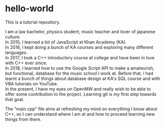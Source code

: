 # hello-world
This is a tutorial repository.

I am a law bachelor, physics student, music teacher and lover of japanese culture.  
In 2015, I learned a bit of JavaScript at Khan Academy (KA).  
In 2016, I kept doing a bunch of KA courses and exploring many different languages.  
In 2017, I took a C++ introductory course at college and have been in love with C++ ever since.  
In 2018, I learned how to use the Google Script API to make a amateurish, but functional, database for the music school I work at. Before that, I had learnt a bunch of things about database design at KA's SQL course and with VBA tutorials on YouTube.  
In the present, I have my eyes on OpenMW and really wish to be able to offer some contribution to the project. Learning git is my first step towards that goal.  

The "main.cpp" file aims at refreshing my mind on everything I know about C++, so I can understand where I am at and how to proceed learning new things from there.
